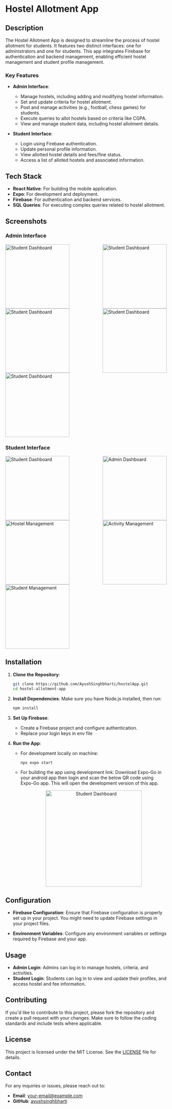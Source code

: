# Hostel Allotment App

## Description

The Hostel Allotment App is designed to streamline the process of hostel allotment for students. It features two distinct interfaces: one for administrators and one for students. This app integrates Firebase for authentication and backend management, enabling efficient hostel management and student profile management.

### Key Features

- **Admin Interface**:
  - Manage hostels, including adding and modifying hostel information.
  - Set and update criteria for hostel allotment.
  - Post and manage activities (e.g., football, chess games) for students.
  - Execute queries to allot hostels based on criteria like CGPA.
  - View and manage student data, including hostel allotment details.

- **Student Interface**:
  - Login using Firebase authentication.
  - Update personal profile information.
  - View allotted hostel details and fees/fine status.
  - Access a list of alloted hostels and associated information.

## Tech Stack

- **React Native**: For building the mobile application.
- **Expo**: For development and deployment.
- **Firebase**: For authentication and backend services.
- **SQL Queries**: For executing complex queries related to hostel allotment.

## Screenshots

### Admin Interface

<div style="display: flex; justify-content: space-between; flex-wrap: wrap;">
  <img src="https://github.com/user-attachments/assets/a19299dc-342c-4407-a03e-66f203699726" alt="Student Dashboard" width="200"/>
  <img src="https://github.com/user-attachments/assets/f8e60d78-8d39-4ee6-8596-50fef0b17337" alt="Student Dashboard" width="200"/>
  <img src="https://github.com/user-attachments/assets/9c3e3f37-309d-4c61-acc7-c097f3876070" alt="Student Dashboard" width="200"/>
  <img src="https://github.com/user-attachments/assets/cdffc8fa-1e63-4887-bdc8-c30a69bd65b0" alt="Student Dashboard" width="200"/>
  <img src="https://github.com/user-attachments/assets/fccc386c-fa4a-4649-8f32-2e3c1afc75e5" alt="Student Dashboard" width="200"/>
</div>


### Student Interface
<div style="display: flex; justify-content: space-between; flex-wrap: wrap;">
  <img src="https://github.com/user-attachments/assets/77401172-0cca-43e2-8bd1-303f75dd1279" alt="Student Dashboard" width="200"/>
  <img src="https://github.com/user-attachments/assets/a3637870-f79f-4ca2-a0d9-6050bdbe6a78" alt="Admin Dashboard" width="200"/>
  <img src="https://github.com/user-attachments/assets/e0636e9b-b40f-47a3-80ba-9684eee8cda9" alt="Hostel Management" width="200"/>
  <img src="https://github.com/user-attachments/assets/30b81f75-b3a4-4d16-ae0b-bd6d7cb9227f" alt="Activity Management" width="200"/>
  <img src="https://github.com/user-attachments/assets/e9543671-3b70-4e76-82a6-5e01a9533578" alt="Student Management" width="200"/>
</div>

## Installation

1. **Clone the Repository**:
   ```bash
   git clone https://github.com/AyushSinghbharti/hostelApp.git
   cd hostel-allotment-app
   ```

2. **Install Dependencies**:
   Make sure you have Node.js installed, then run:
   ```bash
   npm install
   ```

3. **Set Up Firebase**:
   - Create a Firebase project and configure authentication.
   - Replace your login keys in env file

4. **Run the App**:
   - For development locally on machine:
     ```bash
     npx expo start
     ```
   - For building the app using development link:
     Download Expo-Go in your android app then login and scan the below QR code using Expo-Go app. This will open the development version of this app.

     <p align='center'>
     <img src="https://qr.expo.dev/eas-update?slug=exp&projectId=6c98f041-e088-4db3-9b09-bf41e64ed11f&groupId=274d8609-1e70-451d-b529-39c32b9087e2" alt="Student Dashboard" width="300"/>
     </p>

## Configuration

- **Firebase Configuration**:
  Ensure that Firebase configuration is properly set up in your project. You might need to update Firebase settings in your project files.

- **Environment Variables**:
  Configure any environment variables or settings required by Firebase and your app.

## Usage

- **Admin Login**: Admins can log in to manage hostels, criteria, and activities.
- **Student Login**: Students can log in to view and update their profiles, and access hostel and fee information.

## Contributing

If you'd like to contribute to this project, please fork the repository and create a pull request with your changes. Make sure to follow the coding standards and include tests where applicable.

## License

This project is licensed under the MIT License. See the [LICENSE](LICENSE) file for details.

## Contact

For any inquiries or issues, please reach out to:

- **Email**: your-email@example.com
- **GitHub**: [ayushsinghbharti](https://github.com/ayushsinghbharti)
